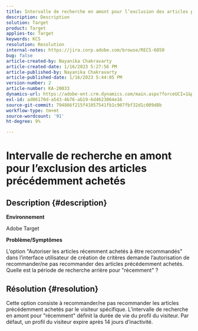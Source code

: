 ```yaml
---
title: Intervalle de recherche en amont pour l’exclusion des articles précédemment achetés
description: Description
solution: Target
product: Target
applies-to: Target
keywords: KCS
resolution: Resolution
internal-notes: https://jira.corp.adobe.com/browse/RECS-6850
bug: false
article-created-by: Nayanika Chakravarty
article-created-date: 1/16/2023 5:27:56 PM
article-published-by: Nayanika Chakravarty
article-published-date: 1/16/2023 5:44:05 PM
version-number: 2
article-number: KA-20033
dynamics-url: https://adobe-ent.crm.dynamics.com/main.aspx?forceUCI=1&pagetype=entityrecord&etn=knowledgearticle&id=95df8119-c395-ed11-aad1-6045bd006149
exl-id: ad06170d-a543-4b76-ab19-6d4623064e16
source-git-commit: 794866f215f41057541fb1c907fbf32d1c009d8b
workflow-type: tm+mt
source-wordcount: '91'
ht-degree: 9%

---
```


# Intervalle de recherche en amont pour l’exclusion des articles précédemment achetés

## Description {#description}


<b>Environnement</b>

Adobe Target

<b>Problème/Symptômes</b>

L’option &quot;Autoriser les articles récemment achetés à être recommandés&quot; dans l’interface utilisateur de création de critères demande l’autorisation de recommander/ne pas recommander des articles précédemment achetés. Quelle est la période de recherche arrière pour &quot;récemment&quot; ?


## Résolution {#resolution}


Cette option consiste à recommander/ne pas recommander les articles précédemment achetés par le visiteur spécifique. L’intervalle de recherche en amont pour &quot;récemment&quot; définit la durée de vie du profil du visiteur. Par défaut, un profil du visiteur expire après 14 jours d’inactivité.
